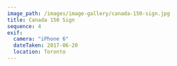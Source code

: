 ```yaml
---
image_path: /images/image-gallery/canada-150-sign.jpg
title: Canada 150 Sign
sequence: 4
exif:
  camera: "iPhone 6"
  dateTaken: 2017-06-20
  location: Toronto
---
```

